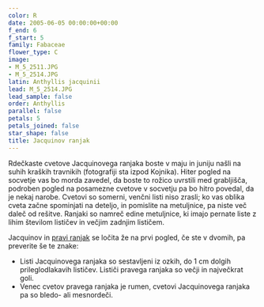 ```yaml
---
color: R
date: 2005-06-05 00:00:00+00:00
f_end: 6
f_start: 5
family: Fabaceae
flower_type: C
image:
- M_5_2511.JPG
- M_5_2514.JPG
latin: Anthyllis jacquinii
lead: M_5_2514.JPG
lead_sample: false
order: Anthyllis
parallel: false
petals: 5
petals_joined: false
star_shape: false
title: Jacquinov ranjak
---
```

Rdečkaste cvetove Jacquinovega ranjaka boste v maju in juniju našli na suhih kraških travnikih (fotografiji sta izpod Kojnika). Hiter pogled na socvetje vas bo morda zavedel, da boste to rožico uvrstili med grabljišča, podroben pogled na posamezne cvetove v socvetju pa bo hitro povedal, da je nekaj narobe. Cvetovi so somerni, venčni listi niso zrasli; ko vas oblika cveta začne spominjati na deteljo, in pomislite na metuljnice, pa niste več daleč od rešitve. Ranjaki so namreč edine metuljnice, ki imajo pernate liste z lihim številom lističev in večjim zadnjim lističem.

Jacquinov in [pravi ranjak](../anthyllisvulneraria/) se ločita že na prvi pogled, če ste v dvomih, pa preverite še te znake:

-   Listi Jacquinovega ranjaka so sestavljeni iz ozkih, do 1 cm dolgih prileglodlakavih lističev. Lističi pravega ranjaka so večji in največkrat goli.
-   Venec cvetov pravega ranjaka je rumen, cvetovi Jacquinovega ranjaka pa so bledo- ali mesnordeči.
